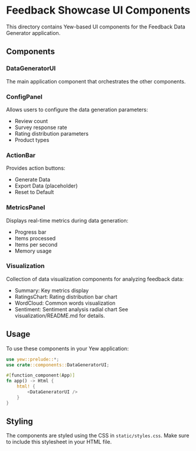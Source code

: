 # Feedback Showcase UI Components

This directory contains Yew-based UI components for the Feedback Data Generator application.

## Components

### DataGeneratorUI
The main application component that orchestrates the other components.

### ConfigPanel
Allows users to configure the data generation parameters:
- Review count
- Survey response rate
- Rating distribution parameters
- Product types

### ActionBar
Provides action buttons:
- Generate Data
- Export Data (placeholder)
- Reset to Default

### MetricsPanel
Displays real-time metrics during data generation:
- Progress bar
- Items processed
- Items per second
- Memory usage

### Visualization
Collection of data visualization components for analyzing feedback data:
- Summary: Key metrics display
- RatingsChart: Rating distribution bar chart
- WordCloud: Common words visualization
- Sentiment: Sentiment analysis radial chart
See visualization/README.md for details.

## Usage

To use these components in your Yew application:

```rust
use yew::prelude::*;
use crate::components::DataGeneratorUI;

#[function_component(App)]
fn app() -> Html {
    html! {
        <DataGeneratorUI />
    }
}
```

## Styling

The components are styled using the CSS in `static/styles.css`. Make sure to include this stylesheet in your HTML file.